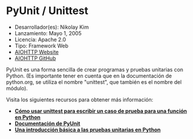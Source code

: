 # PyUnit / Unittest

- Desarrollador(es): Nikolay Kim
- Lanzamiento: Mayo 1, 2005
- Licencia: Apache 2.0
- Tipo: Framework Web
- [AIOHTTP Website](https://docs.aiohttp.org/en/stable/)
- [AIOHTTP GitHub](https://github.com/aio-libs/aiohttp)

PyUnit es una forma sencilla de crear programas y pruebas unitarias con Python. (Es importante tener en cuenta que en la documentación de python.org, se utiliza el nombre "unittest", que también es el nombre del módulo).

Visita los siguientes recursos para obtener más información:

- **[Cómo usar unittest para escribir un caso de prueba para una función en Python](https://www.digitalocean.com/community/tutorials/how-to-use-unittest-to-write-a-test-case-for-a-function-in-python)**
- **[Documentación de PyUnit](https://wiki.python.org/moin/PyUnit%C2%A0)**
- **[Una introducción básica a las pruebas unitarias en Python](https://machinelearningmastery.com/a-gentle-introduction-to-unit-testing-in-python/)**
